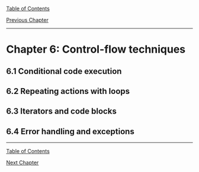 [Table of Contents](_toc.md)

[Previous Chapter](ch5.md)

---

# Chapter 6: Control-flow techniques #

## 6.1 Conditional code execution ##

## 6.2 Repeating actions with loops ##

## 6.3 Iterators and code blocks ##

## 6.4 Error handling and exceptions ##

---
[Table of Contents](_toc.md)

[Next Chapter](ch7.md)
